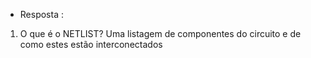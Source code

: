 - Resposta :
1. O que é o NETLIST?
Uma listagem de componentes do circuito e de como estes estão interconectados
